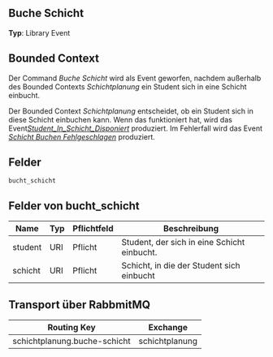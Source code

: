 ## Buche Schicht

**Typ**: Library Event

## Bounded Context

Der Command _Buche Schicht_ wird als Event geworfen, nachdem außerhalb des Bounded Contexts _Schichtplanung_ ein Student sich in eine Schicht einbucht.

Der Bounded Context _Schichtplanung_ entscheidet, ob ein Student sich in diese Schicht einbuchen kann. Wenn das funktioniert hat, wird das Event[_Student_In_Schicht_Disponiert_](../student-in-schicht-disponiert/README.md) produziert. Im Fehlerfall wird das Event [_Schicht Buchen Fehlgeschlagen_](../schicht-buchen-fehlgeschlagen/README.md) produziert.

## Felder

`bucht_schicht`

## Felder von bucht_schicht

| Name    | Typ | Pflichtfeld | Beschreibung                                |
| ------- | --- | ----------- | ------------------------------------------- |
| student | URI | Pflicht     | Student, der sich in eine Schicht einbucht. |
| schicht | URI | Pflicht     | Schicht, in die der Student sich einbucht   |

## Transport über RabbmitMQ

| Routing Key                  | Exchange       |
| ---------------------------- | -------------- |
| schichtplanung.buche-schicht | schichtplanung |
